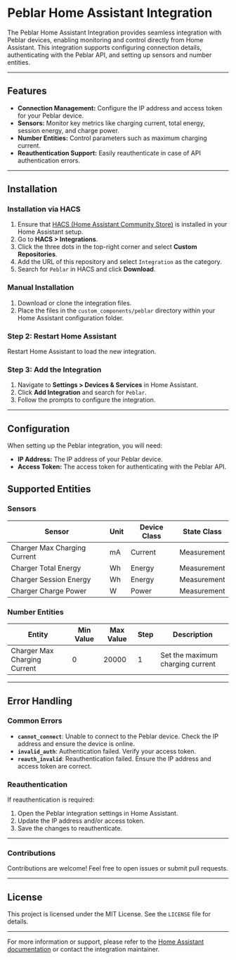 # Peblar Home Assistant Integration

The Peblar Home Assistant Integration provides seamless integration with Peblar devices, enabling monitoring and control directly from Home Assistant. This integration supports configuring connection details, authenticating with the Peblar API, and setting up sensors and number entities.

---

## Features

- **Connection Management:** Configure the IP address and access token for your Peblar device.
- **Sensors:** Monitor key metrics like charging current, total energy, session energy, and charge power.
- **Number Entities:** Control parameters such as maximum charging current.
- **Reauthentication Support:** Easily reauthenticate in case of API authentication errors.

---

## Installation

### Installation via HACS

1. Ensure that [HACS (Home Assistant Community Store)](https://hacs.xyz/) is installed in your Home Assistant setup.
2. Go to **HACS > Integrations**.
3. Click the three dots in the top-right corner and select **Custom Repositories**.
4. Add the URL of this repository and select `Integration` as the category.
5. Search for `Peblar` in HACS and click **Download**.

### Manual Installation

1. Download or clone the integration files.
2. Place the files in the `custom_components/peblar` directory within your Home Assistant configuration folder.

### Step 2: Restart Home Assistant

Restart Home Assistant to load the new integration.

### Step 3: Add the Integration

1. Navigate to **Settings > Devices & Services** in Home Assistant.
2. Click **Add Integration** and search for `Peblar`.
3. Follow the prompts to configure the integration.
---

## Configuration

When setting up the Peblar integration, you will need:

- **IP Address:** The IP address of your Peblar device.
- **Access Token:** The access token for authenticating with the Peblar API.


## Supported Entities

### Sensors

| Sensor                     | Unit               | Device Class | State Class      |
|----------------------------|--------------------|--------------|------------------|
| Charger Max Charging Current | mA                 | Current      | Measurement       |
| Charger Total Energy       | Wh                 | Energy       | Measurement       |
| Charger Session Energy     | Wh                 | Energy       | Measurement       |
| Charger Charge Power       | W                  | Power        | Measurement       |

### Number Entities

| Entity                     | Min Value | Max Value | Step | Description                  |
|----------------------------|-----------|-----------|------|------------------------------|
| Charger Max Charging Current | 0         | 20000     | 1    | Set the maximum charging current |

---

## Error Handling

### Common Errors

- **`cannot_connect`**: Unable to connect to the Peblar device. Check the IP address and ensure the device is online.
- **`invalid_auth`**: Authentication failed. Verify your access token.
- **`reauth_invalid`**: Reauthentication failed. Ensure the IP address and access token are correct.

### Reauthentication

If reauthentication is required:

1. Open the Peblar integration settings in Home Assistant.
2. Update the IP address and/or access token.
3. Save the changes to reauthenticate.

---

### Contributions

Contributions are welcome! Feel free to open issues or submit pull requests.

---

## License

This project is licensed under the MIT License. See the `LICENSE` file for details.

---

For more information or support, please refer to the [Home Assistant documentation](https://www.home-assistant.io) or contact the integration maintainer.

